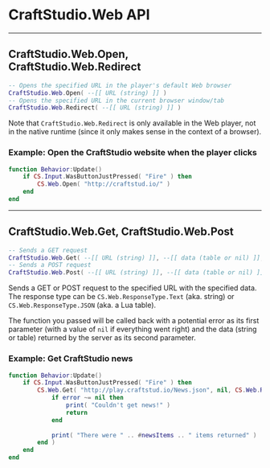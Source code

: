 # CraftStudio.Web API

----
## CraftStudio.Web.Open, CraftStudio.Web.Redirect
```lua
-- Opens the specified URL in the player's default Web browser
CraftStudio.Web.Open( --[[ URL (string) ]] )
-- Opens the specified URL in the current browser window/tab
CraftStudio.Web.Redirect( --[[ URL (string) ]] )
```

Note that ```CraftStudio.Web.Redirect``` is only available in the Web player, not in the native runtime (since it only makes sense in the context of a browser).

### Example: **Open the CraftStudio website when the player clicks**

```lua
function Behavior:Update()
    if CS.Input.WasButtonJustPressed( "Fire" ) then
        CS.Web.Open( "http://craftstud.io/" )
    end
end
```

----
## CraftStudio.Web.Get, CraftStudio.Web.Post
```lua
-- Sends a GET request
CraftStudio.Web.Get( --[[ URL (string) ]], --[[ data (table or nil) ]], --[[ response type ]], --[[ callback ]] )
-- Sends a POST request
CraftStudio.Web.Post( --[[ URL (string) ]], --[[ data (table or nil) ]], --[[ response type ]], --[[ callback ]] )
```

Sends a GET or POST request to the specified URL with the specified data. The response type can be ```CS.Web.ResponseType.Text``` (aka. string) or ```CS.Web.ResponseType.JSON``` (aka. a Lua table).

The function you passed will be called back with a potential error as its first parameter (with a value of ```nil``` if everything went right) and the data (string or table) returned by the server as its second parameter.

### Example: **Get CraftStudio news**

```lua
function Behavior:Update()
    if CS.Input.WasButtonJustPressed( "Fire" ) then
        CS.Web.Get( "http://play.craftstud.io/News.json", nil, CS.Web.ResponseType.JSON, function( error, newsItems )
            if error ~= nil then
                print( "Couldn't get news!" )
                return
            end
            
            print( "There were " .. #newsItems .. " items returned" )
        end )
    end
end
```